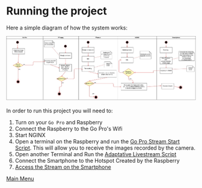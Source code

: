 # Running the project

Here a simple diagram of how the system works:

![Overview](../images/UML_NGINX.jpeg)

In order to run this project you will need to:

1. Turn on your `Go Pro` and Raspberry
2. Connect the Raspberry to the Go Pro's Wifi
3. Start NGINX 
4. Open a terminal on the Raspberry and run the [Go Pro Stream Start Script](./GoPro.md). This will allow you to 
receive the images recorded by the camera.
5. Open another Terminal and Run the [Adaptative Livestream Script](./Livestream.md)
6. Connect the Smartphone to the Hotspot Created by the Raspberry
2. [Access the Stream on the Smartphone](./Test.md)

[Main Menu](../README.md)

